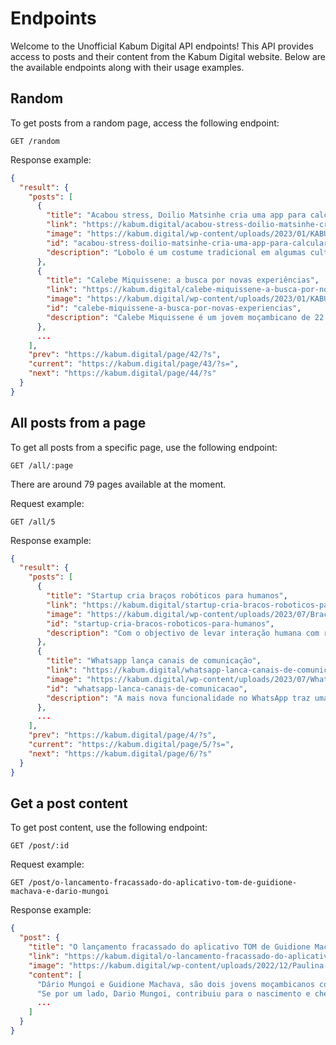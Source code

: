 # Endpoints

Welcome to the Unofficial Kabum Digital API endpoints! This API provides access to posts and their content from the Kabum Digital website. Below are the available endpoints along with their usage examples.

## Random

To get posts from a random page, access the following endpoint:

```
GET /random
```

Response example:
```json
{
  "result": {
    "posts": [
      {
        "title": "Acabou stress, Doilio Matsinhe cria uma app para calcular valor de Lobolo",
        "link": "https://kabum.digital/acabou-stress-doilio-matsinhe-cria-uma-app-para-calcular-valor-de-lobolo/",
        "image": "https://kabum.digital/wp-content/uploads/2023/01/KABUM_Media_artigos_ver-02-380x250.jpeg",
        "id": "acabou-stress-doilio-matsinhe-cria-uma-app-para-calcular-valor-de-lobolo",
        "description": "Lobolo é um costume tradicional em algumas culturas africanas, como Moçambique, no qual o noivo paga uma espécie…"
      },
      {
        "title": "Calebe Miquissene: a busca por novas experiências",
        "link": "https://kabum.digital/calebe-miquissene-a-busca-por-novas-experiencias/",
        "image": "https://kabum.digital/wp-content/uploads/2023/01/KABUM_Media_artigos_cover-02-380x250.jpeg",
        "id": "calebe-miquissene-a-busca-por-novas-experiencias",
        "description": "Calebe Miquissene é um jovem moçambicano de 22 anos, com paixão pelo desenvolvimento de software seguindo as melhores…"
      },
      ...
    ],
    "prev": "https://kabum.digital/page/42/?s",
    "current": "https://kabum.digital/page/43/?s=",
    "next": "https://kabum.digital/page/44/?s"
  }
}
```

## All posts from a page

To get all posts from a specific page, use the following endpoint:

```
GET /all/:page
```

There are around 79 pages available at the moment.

Request example:
```
GET /all/5
```

Response example:
```json
{
  "result": {
    "posts": [
      {
        "title": "Startup cria braços robóticos para humanos",
        "link": "https://kabum.digital/startup-cria-bracos-roboticos-para-humanos/",
        "image": "https://kabum.digital/wp-content/uploads/2023/07/Bracos-Roboticos-380x250.jpg",
        "id": "startup-cria-bracos-roboticos-para-humanos",
        "description": "Com o objectivo de levar interação humana com robôs mais atrativa, uma startup japonesa desenvolveu braços robóticos que…"
      },
      {
        "title": "Whatsapp lança canais de comunicação",
        "link": "https://kabum.digital/whatsapp-lanca-canais-de-comunicacao/",
        "image": "https://kabum.digital/wp-content/uploads/2023/07/Whatsapp-Canais-1-380x250.jpg",
        "id": "whatsapp-lanca-canais-de-comunicacao",
        "description": "A mais nova funcionalidade no WhatsApp traz uma proposta diferente ao aplicativo, mas já conhecido por aqueles que…"
      },
      ...
    ],
    "prev": "https://kabum.digital/page/4/?s",
    "current": "https://kabum.digital/page/5/?s=",
    "next": "https://kabum.digital/page/6/?s"
  }
}
```

## Get a post content

To get post content, use the following endpoint:

```
GET /post/:id
```

Request example:
```
GET /post/o-lancamento-fracassado-do-aplicativo-tom-de-guidione-machava-e-dario-mungoi
```

Response example:
```json
{
  "post": {
    "title": "O lançamento fracassado do aplicativo TOM de Guidione Machava e Dário MungoiWake Up aposta em formações online pelo WhatsappTmcel amplia seu serviço de internet com “MaxTurbo”DEZAINE Conference reflecte a relação do homem com a Inteligência Artificial",
    "link": "https://kabum.digital/o-lancamento-fracassado-do-aplicativo-tom-de-guidione-machava-e-dario-mungoi",
    "image": "https://kabum.digital/wp-content/uploads/2022/12/Paulina-1160x829.jpeg",
    "content": [
      "Dário Mungoi e Guidione Machava, são dois jovens moçambicanos com um percurso inquestionáveis na tecnologia no país que os viu nascer, concretamente Moçambique. ",
      "Se por um lado, Dario Mungoi, contribuiu para o nascimento e chegada da GDG Maputo, sigla para comunidade mundial de desenvolvedores Google, de outro lado, Guidione Machava, colocou-se como motor dos desenvolvedores moçambicanos através da co-fundação da MozDevz ao lado de Fei Manheche,",
      ...
    ]
  }
}
```
